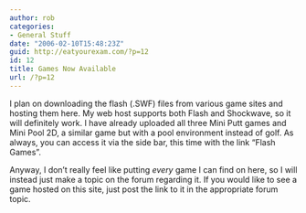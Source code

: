 ```yaml
---
author: rob
categories:
- General Stuff
date: "2006-02-10T15:48:23Z"
guid: http://eatyourexam.com/?p=12
id: 12
title: Games Now Available
url: /?p=12
---
```

I plan on downloading the flash (.SWF) files from various game sites and hosting them here. My web host supports both Flash and Shockwave, so it will definitely work. I have already uploaded all three Mini Putt games and Mini Pool 2D, a similar game but with a pool environment instead of golf. As always, you can access it via the side bar, this time with the link &#8220;Flash Games&#8221;.

Anyway, I don&#8217;t really feel like putting _every_ game I can find on here, so I will instead just make a topic on the forum regarding it. If you would like to see a game hosted on this site, just post the link to it in the appropriate forum topic.